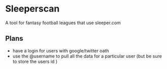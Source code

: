 # Sleeperscan

A tool for fantasy football leagues that use sleeper.com

## Plans

- have a login for users with google/twitter oath
- use the @username to pull all the data for a particular user (but be sure to store the users id )
